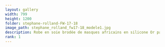 ```yaml
---
layout: gallery
width: 799
height: 1200
folder: stephane-rolland-FW-17-18
image_path: stephane_rolland_fw17-18_modele1.jpg
description: Robe en soie brodée de masques africains en silicone Or patiné
rank: 1
---
```

